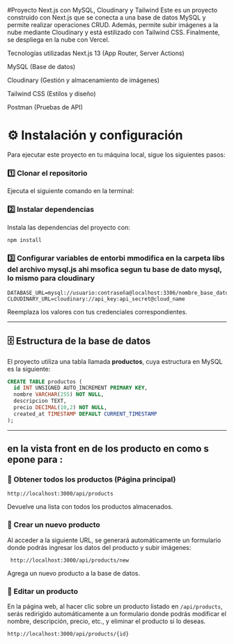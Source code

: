 #Proyecto Next.js  con MySQL, Cloudinary y Tailwind
Este es un proyecto construido con Next.js que se conecta a una base de datos MySQL y permite realizar operaciones CRUD. Además, permite subir imágenes a la nube mediante Cloudinary y está estilizado con Tailwind CSS. Finalmente, se despliega en la nube con Vercel.


Tecnologías utilizadas
Next.js 13 (App Router, Server Actions)

MySQL (Base de datos)

Cloudinary (Gestión y almacenamiento de imágenes)

Tailwind CSS (Estilos y diseño)

Postman (Pruebas de API)

# ⚙️ Instalación y configuración  

Para ejecutar este proyecto en tu máquina local, sigue los siguientes pasos:  

### 1️⃣ Clonar el repositorio  
Ejecuta el siguiente comando en la terminal:  


### 2️⃣ Instalar dependencias  
Instala las dependencias del proyecto con:  

```bash
npm install
```

### 3️⃣ Configurar variables de entorbi mmodifica en la carpeta libs del archivo mysql.js ahi msofica segun tu base de dato mysql, lo mismo para cloudinary 
```env
DATABASE_URL=mysql://usuario:contraseña@localhost:3306/nombre_base_datos
CLOUDINARY_URL=cloudinary://api_key:api_secret@cloud_name
```

Reemplaza los valores con tus credenciales correspondientes.  

---

## 🗄️ Estructura de la base de datos  

El proyecto utiliza una tabla llamada **productos**, cuya estructura en MySQL es la siguiente:  

```sql
CREATE TABLE productos (
  id INT UNSIGNED AUTO_INCREMENT PRIMARY KEY,
  nombre VARCHAR(255) NOT NULL,
  descripcion TEXT,
  precio DECIMAL(10,2) NOT NULL,
  created_at TIMESTAMP DEFAULT CURRENT_TIMESTAMP
);
```

---

## en la vista front en de los producto en como  s epone para :

### 📌 Obtener todos los productos (Página principal)  

```http
http://localhost:3000/api/products
```
Devuelve una lista con todos los productos almacenados.  



### 📌 Crear un nuevo producto  
Al acceder a la siguiente URL, se generará automáticamente un formulario donde podrás ingresar los datos del producto y subir imágenes:

```http
 http://localhost:3000/api/products/new

```
Agrega un nuevo producto a la base de datos.  

### 📌 Editar un producto  
En la página web, al hacer clic sobre un producto listado en `/api/products`, serás redirigido automáticamente a un formulario donde podrás modificar el nombre, descripción, precio, etc., y eliminar el producto si lo deseas.

```http
http://localhost:3000/api/products/{id}

```

